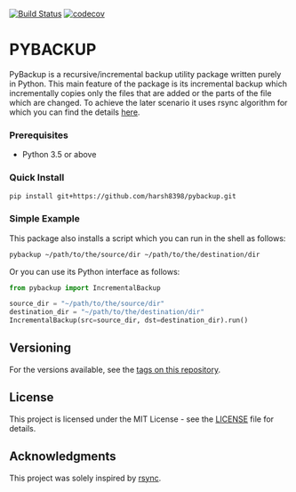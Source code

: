 [![Build Status](https://travis-ci.org/harsh8398/pybackup.svg?branch=master)](https://travis-ci.org/harsh8398/pybackup)
[![codecov](https://codecov.io/gh/harsh8398/pybackup/branch/master/graph/badge.svg)](https://codecov.io/gh/harsh8398/pybackup/branch/master)
# PYBACKUP

PyBackup is a recursive/incremental backup utility package written purely in Python. This main feature of the package is its incremental backup which incrementally copies only the files that are added or the parts of the file which are changed. To achieve the later scenario it uses rsync algorithm for which you can find the details [here](https://rsync.samba.org/tech_report/tech_report.html).

### Prerequisites

- Python 3.5 or above

### Quick Install

```sh
pip install git+https://github.com/harsh8398/pybackup.git
```

### Simple Example

This package also installs a script which you can run in the shell as follows:

```sh
pybackup ~/path/to/the/source/dir ~/path/to/the/destination/dir
```

Or you can use its Python interface as follows:

```python
from pybackup import IncrementalBackup

source_dir = "~/path/to/the/source/dir"
destination_dir = "~/path/to/the/destination/dir"
IncrementalBackup(src=source_dir, dst=destination_dir).run()
```

## Versioning

For the versions available, see the [tags on this repository](https://github.com/harsh8398/pybackup/tags).

## License

This project is licensed under the MIT License - see the [LICENSE](LICENSE.txt) file for details.

## Acknowledgments

This project was solely inspired by [rsync](https://linux.die.net/man/1/rsync).
